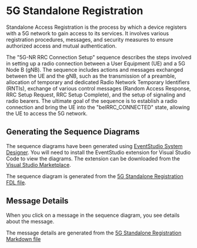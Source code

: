 # 5G Standalone Registration

Standalone Access Registration is the process by which a device registers with a 5G network to gain access to its services. It involves various registration procedures, messages, and security measures to ensure authorized access and mutual authentication.

The "5G-NR RRC Connection Setup" sequence describes the steps involved in setting up a radio connection between a User Equipment (UE) and a 5G Node B (gNB). The sequence includes actions and messages exchanged between the UE and the gNB, such as the transmission of a preamble, allocation of temporary and dedicated Radio Network Temporary Identifiers (RNTIs), exchange of various control messages (Random Access Response, RRC Setup Request, RRC Setup Complete), and the setup of signaling and radio bearers. The ultimate goal of the sequence is to establish a radio connection and bring the UE into the "belRRC_CONNECTED" state, allowing the UE to access the 5G network.

## Generating the Sequence Diagrams

The sequence diagrams have been generated using [EventStudio System Designer](https://www.eventhelix.com/EventStudio/). You will need to install the EventStudio extension for Visual Studio Code to view the diagrams. The extension can be downloaded from the [Visual Studio Marketplace](https://marketplace.visualstudio.com/items?itemName=EventHelix.EventStudio).

The sequence diagram is generated from the [5G Standalone Registration FDL file](model/5g-standalone-access-registration.FDL).

## Message Details

When you click on a message in the sequence diagram, you see details about the message.

The message details are generated from the [5G Standalone Registration Markdown file](message-details/5g-standalone-access-registration.md)






